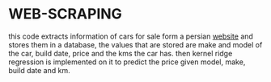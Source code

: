# WEB-SCRAPING
this code extracts information of cars for sale form a persian [website](https://bama.ir/) and stores them in a database, the values that are stored are make and model of the car, build date, price and the kms the car has. then kernel ridge regression is implemented on it to predict the price given model, make, build date and km. 
